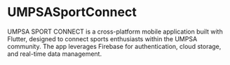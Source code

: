 # UMPSASportConnect
UMPSA SPORT CONNECT is a cross-platform mobile application built with Flutter, designed to connect sports enthusiasts within the UMPSA community. The app leverages Firebase for authentication, cloud storage, and real-time data management.
